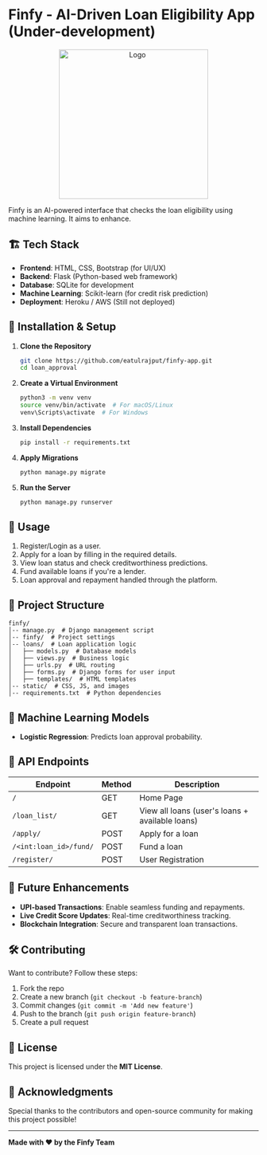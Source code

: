# Finfy - AI-Driven Loan Eligibility App (Under-development)

<p align="center">
  <img src="https://github.com/user-attachments/assets/e26b74fd-8311-44ad-bf45-e9a66c6f9beb" alt="Logo" width="300">
</p>



Finfy is an AI-powered interface that checks the loan eligibility using machine learning. It aims to enhance.

## 🏗️ Tech Stack
- **Frontend**: HTML, CSS, Bootstrap (for UI/UX)
- **Backend**: Flask (Python-based web framework)
- **Database**: SQLite for development
- **Machine Learning**: Scikit-learn (for credit risk prediction)
- **Deployment**: Heroku / AWS (Still not deployed)

## 🔧 Installation & Setup

1. **Clone the Repository**
   ```sh
   git clone https://github.com/eatulrajput/finfy-app.git
   cd loan_approval
   ```
2. **Create a Virtual Environment**
   ```sh
   python3 -m venv venv
   source venv/bin/activate  # For macOS/Linux
   venv\Scripts\activate  # For Windows
   ```
3. **Install Dependencies**
   ```sh
   pip install -r requirements.txt
   ```
4. **Apply Migrations**
   ```sh
   python manage.py migrate
   ```
5. **Run the Server**
   ```sh
   python manage.py runserver
   ```

## 📌 Usage
1. Register/Login as a user.
2. Apply for a loan by filling in the required details.
3. View loan status and check creditworthiness predictions.
4. Fund available loans if you're a lender.
5. Loan approval and repayment handled through the platform.

## 📜 Project Structure
```
finfy/
│-- manage.py  # Django management script
│-- finfy/  # Project settings
│-- loans/  # Loan application logic
│   ├── models.py  # Database models
│   ├── views.py  # Business logic
│   ├── urls.py  # URL routing
│   ├── forms.py  # Django forms for user input
│   ├── templates/  # HTML templates
│-- static/  # CSS, JS, and images
│-- requirements.txt  # Python dependencies
```

## 🤖 Machine Learning Models
- **Logistic Regression**: Predicts loan approval probability.

## 📌 API Endpoints
| Endpoint | Method | Description |
|----------|--------|-------------|
| `/` | GET | Home Page |
| `/loan_list/` | GET | View all loans (user's loans + available loans) |
| `/apply/` | POST | Apply for a loan |
| `/<int:loan_id>/fund/` | POST | Fund a loan |
| `/register/` | POST | User Registration |

## 🚀 Future Enhancements
- **UPI-based Transactions**: Enable seamless funding and repayments.
- **Live Credit Score Updates**: Real-time creditworthiness tracking.
- **Blockchain Integration**: Secure and transparent loan transactions.

## 🛠️ Contributing
Want to contribute? Follow these steps:
1. Fork the repo
2. Create a new branch (`git checkout -b feature-branch`)
3. Commit changes (`git commit -m 'Add new feature'`)
4. Push to the branch (`git push origin feature-branch`)
5. Create a pull request

## 📜 License
This project is licensed under the **MIT License**.

## 🙌 Acknowledgments
Special thanks to the contributors and open-source community for making this project possible!

---
**Made with ❤️ by the Finfy Team**

